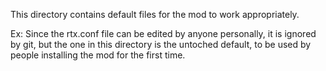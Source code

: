 This directory contains default files for the mod to work appropriately.

Ex: Since the rtx.conf file can be edited by anyone personally, it is ignored by git, but the one in this directory is the untoched default, to be used by people installing the mod for the first time.
